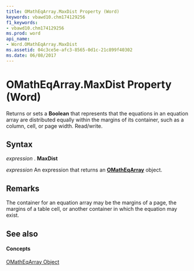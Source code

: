 ```yaml
---
title: OMathEqArray.MaxDist Property (Word)
keywords: vbawd10.chm174129256
f1_keywords:
- vbawd10.chm174129256
ms.prod: word
api_name:
- Word.OMathEqArray.MaxDist
ms.assetid: 04c3ce5e-afc3-8565-0d1c-21c899f40302
ms.date: 06/08/2017
---
```



# OMathEqArray.MaxDist Property (Word)

Returns or sets a  **Boolean** that represents that the equations in an equation array are distributed equally within the margins of its container, such as a column, cell, or page width. Read/write.


## Syntax

 _expression_ . **MaxDist**

 _expression_ An expression that returns an **[OMathEqArray](omatheqarray-object-word.md)** object.


## Remarks

The container for an equation array may be the margins of a page, the margins of a table cell, or another container in which the equation may exist.


## See also


#### Concepts


[OMathEqArray Object](omatheqarray-object-word.md)

